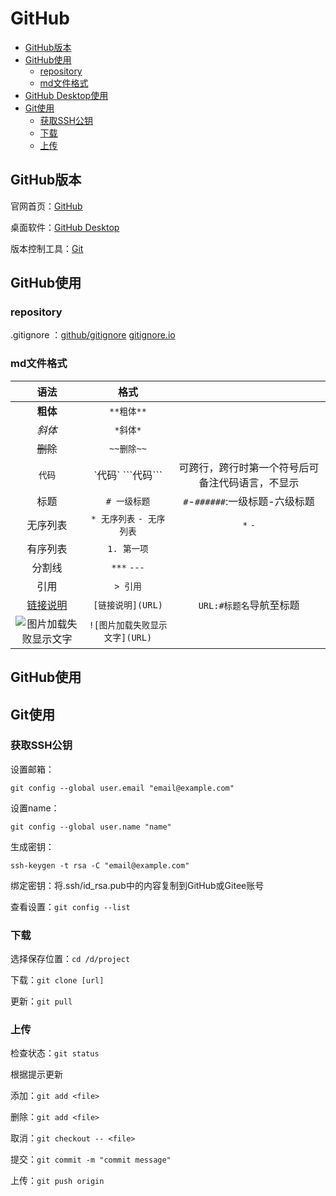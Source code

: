 # GitHub

* [GitHub版本](#GitHub版本)
* [GitHub使用](#GitHub使用)
  - [repository](#repository)
  - [md文件格式](#md文件格式)
* [GitHub Desktop使用](#GitHub使用)
* [Git使用](#Git使用)
  - [获取SSH公钥](#获取SSH公钥)
  - [下载](#下载)
  - [上传](#上传)

## GitHub版本

官网首页：[GitHub](https://github.com/)

桌面软件：[GitHub Desktop](https://desktop.github.com/)

版本控制工具：[Git](https://git-scm.com/)
## GitHub使用

### repository
.gitignore ：[github/gitignore](https://github.com/github/gitignore) [gitignore.io](https://www.gitignore.io/)
### md文件格式
|语法|格式||
|:-:|:-:|:-:|
|**粗体**|`**粗体**`||
|*斜体*|`*斜体*`||
|~~删除~~|`~~删除~~`||
|`代码`|\`代码\` \`\`\`代码\`\`\`|可跨行，跨行时第一个符号后可备注代码语言，不显示|
|标题|`# 一级标题`|`#`-`######`:一级标题-六级标题|
|无序列表|`* 无序列表` `- 无序列表`|`*` `-`|
|有序列表|`1. 第一项`||
|分割线|`***` `---`||
|引用|`> 引用`||
|[链接说明](https://m.tb.cn/h.46TGL8y)|`[链接说明](URL)`|`URL:#标题名`导航至标题|
|![图片加载失败显示文字](https://github.com/fluidicon.png)|`![图片加载失败显示文字](URL)`||

## GitHub使用

## Git使用

### 获取SSH公钥
设置邮箱：

`git config --global user.email "email@example.com"`

设置name：

`git config --global user.name "name"`

生成密钥：

`ssh-keygen -t rsa -C "email@example.com"`

绑定密钥：将.ssh/id_rsa.pub中的内容复制到GitHub或Gitee账号

查看设置：`git config --list`

### 下载
选择保存位置：`cd /d/project`

下载：`git clone [url]`

更新：`git pull`
### 上传
检查状态：`git status`

根据提示更新

添加：`git add <file>`

删除：`git add <file>`

取消：`git checkout -- <file>`

提交：`git commit -m "commit message"`

上传：`git push origin`
